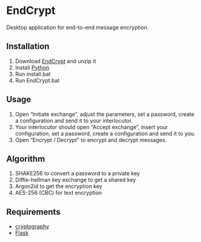 # EndCrypt

Desktop application for end-to-end message encryption.

## Installation

1. Download [EndCrypt](https://github.com/ilyakotsar/endcrypt/archive/refs/heads/main.zip) and unzip it
2. Install [Python](https://www.python.org/)
3. Run install.bat
4. Run EndCrypt.bat

## Usage

1. Open “Initiate exchange”, adjust the parameters, set a password, create a configuration and send it to your interlocutor.
2. Your interlocutor should open “Accept exchange”, insert your configuration, set a password, create a configuration and send it to you.
3. Open “Encrypt / Decrypt” to encrypt and decrypt messages.

## Algorithm

1. SHAKE256 to convert a password to a private key
2. Diffie-hellman key exchange to get a shared key
3. Argon2id to get the encryption key
4. AES-256 (CBC) for text encryption

## Requirements

- [cryptography](https://github.com/pyca/cryptography)
- [Flask](https://github.com/pallets/flask)
